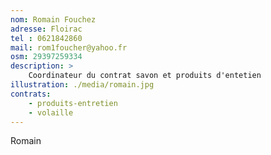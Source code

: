 ```yaml
---
nom: Romain Fouchez
adresse: Floirac
tel : 0621842860
mail: rom1foucher@yahoo.fr
osm: 29397259334
description: >
    Coordinateur du contrat savon et produits d'entetien
illustration: ./media/romain.jpg
contrats:
    - produits-entretien
    - volaille
---
```


Romain